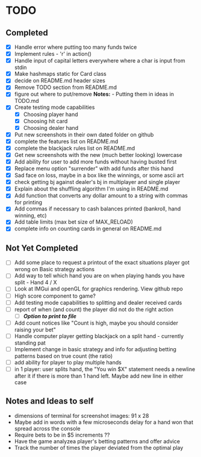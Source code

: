 # TODO

## Completed

- [x] Handle error where putting too many funds twice
- [x] Implement rules - 'r' in action()
- [x] Handle input of capital letters everywhere where a char is input from stdin
- [x] Make hashmaps static for Card class
- [x] decide on README.md header sizes
- [x] Remove TODO section from README.md
- [x] figure out where to put/remove **Notes:** - Putting them in ideas in TODO.md
- [x] Create testing mode capabilities
  - [x] Choosing player hand
  - [x] Choosing hit card
  - [x] Choosing dealer hand
- [x] Put new screenshots in their own dated folder on github  
- [x] complete the features list on README.md
- [x] complete the blackjack rules list on README.md
- [x] Get new screenshots with the new (much better looking) lowercase  
- [x] Add ability for user to add more funds without having busted first
- [x] Replace menu option "surrender" with add funds after this hand
- [x] Sad face on loss, maybe in a box like the winnings, or some ascii art
- [x] check getting bj against dealer's bj in multiplayer and single player
- [x] Explain about the shuffling algorithm I'm using in README.md
- [x] Add function that converts any dollar amount to a string with commas for printing  
- [x] Add commas if necessary to cash balances printed (bankroll, hand winning, etc)
- [x] Add table limits (max bet size of MAX_RELOAD)
- [x] complete info on counting cards in general on README.md

## Not Yet Completed

- [ ] Add some place to request a printout of the exact situations player got wrong on Basic strategy actions
- [ ] Add way to tell which hand you are on when playing hands you have split - Hand 4 / X
- [ ] Look at IMGui and openGL for graphics rendering. View github repo
- [ ] High score component to game?  
- [ ] Add testing mode capabilities to splitting and dealer received cards
- [ ] report of when (and count) the player did not do the right action  
  - [ ] ***Option to print to file***
- [ ] Add count notices like "Count is high, maybe you should consider raising your bet"
- [ ] Handle computer player getting blackjack on a split hand - currently standing pat
- [ ] Implement change in basic strategy and info for adjusting betting patterns based on true count (the ratio)
- [ ] add ability for player to play multiple hands
- [ ] in 1 player: user splits hand, the "You win $X" statement needs a newline after it if there is more than 1 hand left. Maybe add new line in either case

## Notes and Ideas to self

- dimensions of terminal for screenshot images: 91 x 28
- Maybe add in words with a few microseconds delay for a hand won that spread across the console
- Require bets to be in $5 increments ??
- Have the game analyzea player's betting patterns and offer advice
- Track the number of times the player deviated from the optimal play

